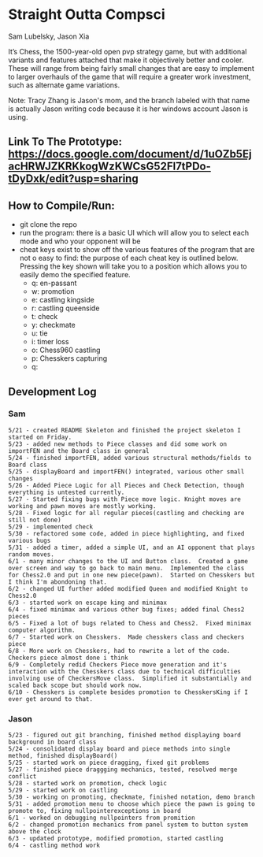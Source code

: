 # Straight Outta Compsci
Sam Lubelsky, Jason Xia

It’s Chess, the 1500-year-old open  pvp strategy game, but with additional variants and features attached that make it objectively better and cooler. These will range from being fairly small changes that are easy to implement to larger overhauls of the game that will require a greater work investment, such as alternate game variations.

Note: Tracy Zhang is Jason's mom, and the branch labeled with that name is actually Jason writing code because it is her windows account Jason is using. 



## Link To The Prototype: https://docs.google.com/document/d/1uOZb5EjacHRWJZKRKkogWzKWCsG52Fl7tPDo-tDyDxk/edit?usp=sharing
## How to Compile/Run:
  * git clone the repo
  * run the program: there is a basic UI which will allow you to select each mode and who your opponent will be
  * cheat keys exist to show off the various features of the program that are not o easy to find: the purpose of each cheat key is outlined below.  Pressing the key shown will take you to a position which allows you to easily demo the specified feature.
    * q: en-passant
    * w: promotion 
    * e: castling kingside 
    * r: castling queenside
    * t: check 
    * y: checkmate 
    * u: tie
    * i: timer loss
    * o: Chess960 castling
    * p: Chesskers capturing
    * q:

## Development Log
  ### Sam
    5/21 - created README Skeleton and finished the project skeleton I started on Friday.
    5/23 - added new methods to Piece classes and did some work on importFEN and the Board class in general
    5/24 - finished importFEN, added various structural methods/fields to Board class
    5/25 - displayBoard and importFEN() integrated, various other small changes
    5/26 - Added Piece Logic for all Pieces and Check Detection, though everything is untested currently.
    5/27 - Started fixing bugs with Piece move logic. Knight moves are working and pawn moves are mostly working.
    5/28 - Fixed logic for all regular pieces(castling and checking are still not done)
    5/29 - implemented check
    5/30 - refactored some code, added in piece highlighting, and fixed various bugs
    5/31 - added a timer, added a simple UI, and an AI opponent that plays random moves.
    6/1 - many minor changes to the UI and Button class.  Created a game over screen and way to go back to main menu.  Implemented the class for Chess2.0 and put in one new piece(pawn).  Started on Chesskers but I think I'm abondoning that.
    6/2 - changed UI further added modified Queen and modified Knight to Chess2.0
    6/3 - started work on escape king and minimax
    6/4 - fixed minimax and various other bug fixes; added final Chess2 pieces
    6/5 - Fixed a lot of bugs related to Chess and Chess2.  Fixed minimax computer algorithm.
    6/7 - Started work on Chesskers.  Made chesskers class and checkers piece
    6/8 - More work on Chesskers, had to rewrite a lot of the code.  Checkers piece almost done i think
    6/9 - Completely redid Checkers Piece move generation and it's interaction with the Chesskers class due to technical difficulties involving use of CheckersMove class.  Simplified it substantially and scaled back scope but should work now.
    6/10 - Chesskers is complete besides promotion to ChesskersKing if I ever get around to that.
  ### Jason
    5/23 - figured out git branching, finished method displaying board background in board class
    5/24 - consolidated display board and piece methods into single method, finished displayBoard()
    5/25 - started work on piece dragging, fixed git problems
    5/27 - finished piece draggging mechanics, tested, resolved merge conflict
    5/28 - started work on promotion, check logic
    5/29 - started work on castling
    5/30 - working on promoting, checkmate, finished notation, demo branch
    5/31 - added promotion menu to choose which piece the pawn is going to promote to, fixing nullpointerexceptions in board
    6/1 - worked on debugging nullpointers from promition
    6/2 - changed promotion mechanics from panel system to button system above the clock
    6/3 - updated prototype, modified promotion, started castling
    6/4 - castling method work
    
